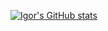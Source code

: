 [![Igor's GitHub stats](https://github-readme-stats.vercel.app/api?username=IATkachenko&show_icons=true&theme=dark)](https://github.com/anuraghazra/github-readme-stats)
